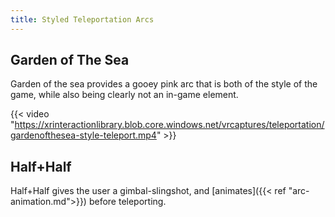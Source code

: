 ```yaml
---
title: Styled Teleportation Arcs
---
```


## Garden of The Sea
Garden of the sea provides a gooey pink arc that is both of the style of the game, while also being clearly not an in-game element.

{{< video "https://xrinteractionlibrary.blob.core.windows.net/vrcaptures/teleportation/gardenofthesea-style-teleport.mp4" >}}

## Half+Half
Half+Half gives the user a gimbal-slingshot, and [animates]({{< ref "arc-animation.md">}}) before teleporting.